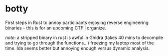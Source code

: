 # botty

First steps in Rust to annoy participants enjoying reverse engineering binaries - this is for an upcoming CTF I organize. 

*note*: a stripped binary in rust is awful in Ghidra (takes 40 mins to decompile and trying to go through the functions.. ) freezing my laptop most of the time. Ida seems better but annoying enough versus dynamic analysis.
